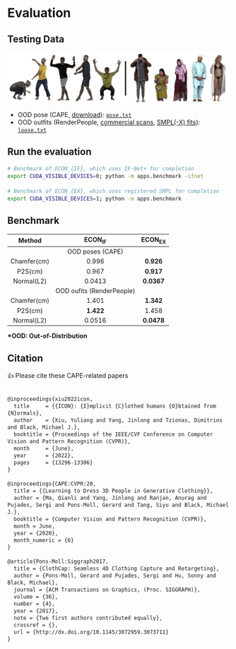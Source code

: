 # Evaluation

## Testing Data

![dataset](../assets/dataset.png)

- OOD pose (CAPE, [download](https://github.com/YuliangXiu/ICON/blob/master/docs/evaluation.md#cape-testset)): [`pose.txt`](../pose.txt)
- OOD outfits (RenderPeople, [commercial scans](https://renderpeople.com/), [SMPL(-X) fits](https://agora.is.tue.mpg.de/)): [`loose.txt`](../loose.txt)

## Run the evaluation

```bash
# Benchmark of ECON_{IF}, which uses IF-Net+ for completion
export CUDA_VISIBLE_DEVICES=0; python -m apps.benchmark -ifnet

# Benchmark of ECON_{EX}, which uses registered SMPL for completion
export CUDA_VISIBLE_DEVICES=1; python -m apps.benchmark

```

## Benchmark

|   Method    |  $\text{ECON}_\text{IF}$  | $\text{ECON}_\text{EX}$ |
| :---------: | :-----------------------: | :---------------------: |
|             |     OOD poses (CAPE)      |                         |
| Chamfer(cm) |           0.996           |        **0.926**        |
|   P2S(cm)   |           0.967           |        **0.917**        |
| Normal(L2)  |          0.0413           |       **0.0367**        |
|             | OOD oufits (RenderPeople) |                         |
| Chamfer(cm) |           1.401           |        **1.342**        |
|   P2S(cm)   |         **1.422**         |          1.458          |
| Normal(L2)  |          0.0516           |       **0.0478**        |

**\*OOD: Out-of-Distribution**

## Citation

:+1: Please cite these CAPE-related papers

```

@inproceedings{xiu2022icon,
  title     = {{ICON}: {I}mplicit {C}lothed humans {O}btained from {N}ormals},
  author    = {Xiu, Yuliang and Yang, Jinlong and Tzionas, Dimitrios and Black, Michael J.},
  booktitle = {Proceedings of the IEEE/CVF Conference on Computer Vision and Pattern Recognition (CVPR)},
  month     = {June},
  year      = {2022},
  pages     = {13296-13306}
}

@inproceedings{CAPE:CVPR:20,
  title = {{Learning to Dress 3D People in Generative Clothing}},
  author = {Ma, Qianli and Yang, Jinlong and Ranjan, Anurag and Pujades, Sergi and Pons-Moll, Gerard and Tang, Siyu and Black, Michael J.},
  booktitle = {Computer Vision and Pattern Recognition (CVPR)},
  month = June,
  year = {2020},
  month_numeric = {6}
}

@article{Pons-Moll:Siggraph2017,
  title = {ClothCap: Seamless 4D Clothing Capture and Retargeting},
  author = {Pons-Moll, Gerard and Pujades, Sergi and Hu, Sonny and Black, Michael},
  journal = {ACM Transactions on Graphics, (Proc. SIGGRAPH)},
  volume = {36},
  number = {4},
  year = {2017},
  note = {Two first authors contributed equally},
  crossref = {},
  url = {http://dx.doi.org/10.1145/3072959.3073711}
}
```
